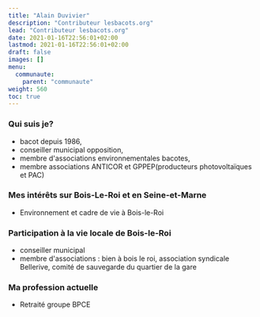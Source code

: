 ```yaml
---
title: "Alain Duvivier"
description: "Contributeur lesbacots.org"
lead: "Contributeur lesbacots.org"
date: 2021-01-16T22:56:01+02:00
lastmod: 2021-01-16T22:56:01+02:00
draft: false
images: []
menu:
  communaute:
    parent: "communaute"
weight: 560
toc: true
---
```


### Qui suis je?

-  bacot depuis 1986,
- conseiller municipal opposition,
- membre d'associations environnementales bacotes,
- membre associations ANTICOR et GPPEP(producteurs photovoltaïques et PAC)

### Mes intérêts sur Bois-Le-Roi et en Seine-et-Marne

- Environnement et cadre de vie à Bois-le-Roi 

### Participation à la vie locale de Bois-le-Roi

- conseiller municipal
- membre d'associations : bien à bois le roi, association syndicale Bellerive, comité de sauvegarde du quartier de la gare

### Ma profession actuelle

- Retraité groupe BPCE